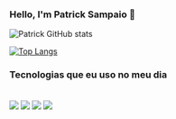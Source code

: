 ### Hello, I'm Patrick Sampaio 🤟


![Patrick GitHub stats](https://github-readme-stats.vercel.app/api?username=PatrickSampa&theme=tokyonight)

[![Top Langs](https://github-readme-stats.vercel.app/api/top-langs/?username=PatrickSampa)](https://github.com/anuraghazra/github-readme-stats)

### Tecnologias que eu uso no meu dia

<div style="display: online_block"><br/>
    <img align="center" lt="html5" src="https://img.shields.io/badge/TypeScript-007ACC?style=for-the-badge&logo=typescript&logoColor=white" />
    <img align="center" lt="html5" src="https://img.shields.io/badge/Java-ED8B00?style=for-the-badge&logo=openjdk&logoColor=white" />
    <img align="center" lt="html5" src="https://img.shields.io/badge/Node.js-43853D?style=for-the-badge&logo=node.js&logoColor=white" />
    <img align="center" lt="html5" src="https://img.shields.io/badge/Spring-6DB33F?style=for-the-badge&logo=spring&logoColor=white/)]" /> 
</div>



